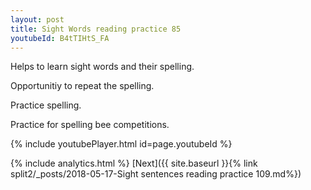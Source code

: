 ```yaml
---
layout: post
title: Sight Words reading practice 85
youtubeId: B4tTIHtS_FA
---
```

 
 
Helps to learn sight words and their spelling.

Opportunitiy to repeat the spelling. 

Practice spelling. 
 
Practice for spelling bee competitions. 
 
{% include youtubePlayer.html id=page.youtubeId %}
 
 
{% include analytics.html %} 
[Next]({{ site.baseurl }}{% link  split2/_posts/2018-05-17-Sight sentences reading practice 109.md%})
 
